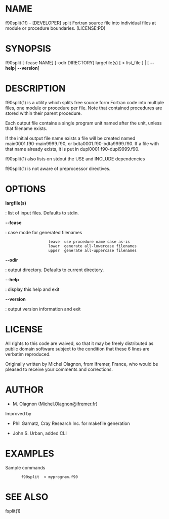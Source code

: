 NAME
====

f90split(1f) - \[DEVELOPER\] split Fortran source file into individual
files at module or procedure boundaries. (LICENSE:PD)

SYNOPSIS
========

f90split \[-fcase NAME\] \[-odir DIRECTORY\] largefile(s) \[ \>
list\_file \] \| \[ **--help**\| **--version**\]

DESCRIPTION
===========

f90split(1) is a utility which splits free source form Fortran code into
multiple files, one module or procedure per file. Note that contained
procedures are stored within their parent procedure.

Each output file contains a single program unit named after the unit,
unless that filename exists.

If the initial output file name exists a file will be created named
main0001.f90-main9999.f90, or bdta0001.f90-bdta9999.f90. If a file with
that name already exists, it is put in dupl0001.f90-dupl9999.f90.

f90split(1) also lists on stdout the USE and INCLUDE dependencies

f90split(1) is not aware of preprocessor directives.

OPTIONS
=======

**largfile(s)**

:   list of input files. Defaults to stdin.

****--fcase****

:   case mode for generated filenames

<!-- -->

                       leave  use procedure name case as-is
                       lower  generate all-lowercase filenames
                       upper  generate all-uppercase filenames

****--odir****

:   output directory. Defaults to current directory.

****--help****

:   display this help and exit

****--version****

:   output version information and exit

LICENSE
=======

All rights to this code are waived, so that it may be freely distributed
as public domain software subject to the condition that these 6 lines
are verbatim reproduced.

Originally written by Michel Olagnon, from Ifremer, France, who would be
pleased to receive your comments and corrections.

AUTHOR
======

-   M. Olagnon (Michel.Olagnon@ifremer.fr)

Improved by

-   Phil Garnatz, Cray Research Inc. for makefile generation

-   John S. Urban, added CLI

EXAMPLES
========

Sample commands

           f90split  < myprogram.f90

SEE ALSO
========

fsplit(1)
